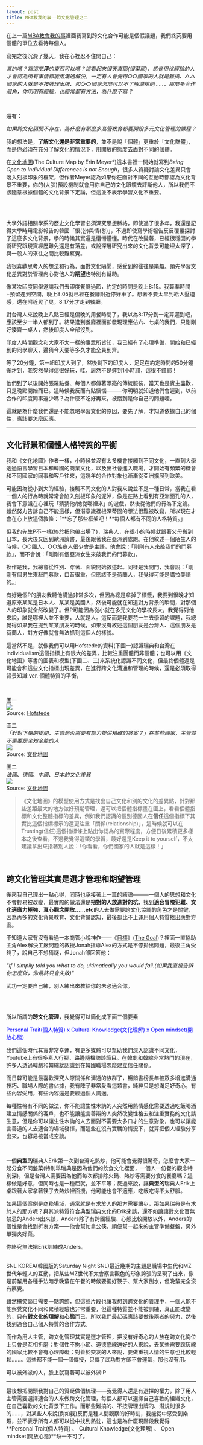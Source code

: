 ```yaml
---
layout: post
title: MBA教我的事——跨文化管理之二
---
```


在上一篇[MBA教會我的事](https://tzling.com/2023/01/01/mba-learnings-teamwork-and-no-assumptions/)裡面我寫到跨文化合作可能是個假議題，我們終究要用個體的單位去看待每個人。

寫完之後沉澱了幾天，我在心裡忍不住問自己：

*真的嗎？寫這麼**浮**的東西可以嗎？這看起來很天真耶(很菜耶)，感覺很沒經驗的人才會認為所有事情都能用溝通解決，一定有人會覺得○○國家的人就是難搞、△△國家的人就是不按牌理出牌、和◇◇國家怎麼可以不了解潛規則……，那麼多合作眉角，你明明有經驗，也經常都有方法，為什麼不寫？*

<br/>

還有：

*如果跨文化隔閡不存在，為什麼有那麼多高管教育都要開設多元文化管理的課程？*

我的想法是，**了解文化還是非常重要的**，並不是說「個體」更重於「文化群體」，而是你必須在充分了解文化的情況下，用開放的態度去面對不同的個體。

在[文化地圖](https://erinmeyer.com/books/the-culture-map/)(The Culture Map by Erin Meyer*)這本書裡一開始就寫到*Being Open to Individual Differences is not Enough*，很多人質疑討論文化差異只會落入刻板印象的框架，但作者Meyer認為如果你在面對不同的互動時都認為文化背景不重要，你的(大腦)預設機制就會用你自己的文化眼鏡去評斷他人，所以我們不該隨意根據個體的文化背景下定論，但這並不表示學習文化不重要。

<br/>
<br/>

大學外語相關學系的歷史文化學習必須深究思想脈絡，即使過了很多年，我還是記得大學時用電影報告的韓國「恨(한)與情(정)」，不過即使寫學術報告反反覆覆探討了這麼多文化背景，學的時候其實還是懵懵懂懂。時代在改變著，已經很穩固的學術研究跟現實經歷難免還是有落差，或說深層研究出來的文化背景可能埋太深了，與一般人的來往之間比較難察覺。

我很喜歡思考人的想法和行為，面對文化隔閡，感受到的往往是樂趣。預先學習文化差異對於管理內心對他人的**期望**也特別有幫助。

像某次印度同學邀請我們去印度餐廳過節，約定的時間是晚上8:15。我算準時間+預留遲到空間，晚上8:05就已經在餐廳附近停好車了。想著不要太早到給人壓迫感，還在附近晃了晃，8:17分才走到餐廳。

對台灣人來說晚上八點已經是偏晚的用餐時間了，我以為8:17分到一定算遲到吧，應該至少一半人都到了。結果進到餐廳裡面卻發現理應佔六、七桌的我們，只剛剛好湊齊一桌人，然後印度人全部沒到。

印度人時間觀念和大家不太一樣的事眾所皆知，我已經有了心理準備，開始和已經到的同學聊天，邊猜今天要等多久才能全員到齊。


等了20分鐘，第一組印度人到了，然後剩下的印度人，足足在約定時間的50分鐘後才到，我突然覺得這很好玩，哇，居然不是遲到1小時耶，這很不錯耶！

他們到了以後開始張羅點餐、每個人都傳著漂亮的傳統服裝，當天也是賓主盡歡，只是晚點開始而已。這時候我反而有點懊惱———你明明就知道他們會遲到，以前合作的印度同事還少嗎？為什麼不吃好再來，被餓到是你自己的問題哩。


這就是為什麼我們還是不能忽略學習文化的原因，要先了解，才知道依據自己的個性，應該要怎麼因應。

---

## 文化背景和個體人格特質的平衡

我和《文化地圖》作者一樣，小時候並沒有太多機會接觸到不同文化，一直到大學透過語言學習日本和韓國的商業文化，以及出社會進入職場，才開始有頻繁的機會和不同國家的同事和客戶往來，這幾年的合作對象也漸漸從亞洲擴展到歐美。

可能因為從小到大的經驗，接觸不同文化的人對我來說並不是一種日常，當我在看一個人的行為時就常常會陷入刻板印象的泥淖，像是在路上看到有亞洲面孔的人，我會下意識在心裡玩「猜猜他/她從哪裡來」的遊戲，然後從他們的行為下定論。雖然努力告訴自己不能這樣，但潛意識裡根深蒂固的想法很難被改變，所以現在才會在心上放這個教條：「**忘了那些框架吧！**每個人都有不同的人格特質。」

但我的先生P不一樣(終於把他帶出場了)，瑞典人，在很小的時候就跟著父母搬到日本，長大後又回到歐洲讀書，最後跟著我在亞洲到處跑。在他敘述一個陌生人的時候，○○國人、○○族裔人很少會是主語，他會說：「剛剛有人來敲我們的門募款」，而不會說：「剛剛有個亞洲女生來敲我們的門募款」。

換作是我，我總會從性別、穿著、面貌開始敘述起。同樣是我開門，我會說：「剛剛有個男生來敲門募款，口音很重，但應該不是荷蘭人，我覺得可能是講拉美語的。」

有好幾個P的朋友我聽他講過非常多次，但因為總是拿掉了標籤，我要到很晚才知道原來某某是日本人、某某是美國人，然後可能就在知道對方背景的瞬間，對那個人的印象就全然改變了。但P可能因為從小就在多元文化的學校長大，我覺得對他來說，誰是哪裡人並不重要，人就是人。這反而是我要花一生去學習的課題，我總覺得如果我在提到某某朋友的時候，如果沒有敘述這個朋友是台灣人、這個朋友是荷蘭人，對方好像就會無法抓到這個人的樣貌。

這當然不是，就像我們可以用Hofstede的資料(下圖一)認識瑞典和台灣在Individualism這個指標上有很大的差異，比較注重團體而非個體；也可以用《文化地圖》等書的圖表和模型(下圖二、三)來系統化認識不同文化，但最終個體還是可能會和這些文化指標出現差異，在進行跨文化溝通和管理的時候，還是必須取得背景知識 ver. 個體特質的平衡，

<br/>

圖一<br/>
![](/assets/img/hofstede.PNG)<br/>
Source: [Hofstede](https://www.hofstede-insights.com/country-comparison/sweden,taiwan/)
<br/>

圖二<br/>
*「針對下屬的提問，主管是否需要有能力提供精確的答案？」在某些國家，主管並不需要是全知全能的人*<br/>
![](/assets/img/the_culture_map.jpg)<br/>
Source: [文化地圖](https://erinmeyer.com/books/the-culture-map/)
<br/>

圖二<br/>
*法國、德國、中國、日本的文化差異*<br/>
![](/assets/img/the_culture_map2.jpg)<br/>
Source: [文化地圖](https://erinmeyer.com/books/the-culture-map/)
<br/>

> 《文化地圖》的模型使用方式是找出自己文化和別的文化的差異點，針對那些差距最大的地方做好預期管理，還可以把個體指標畫在圖上，看看個體指標和文化整體指標的差異，例如我們認識的個別德國人在**信任**這個指標下其實比這個指標標示的還更注重「關係(relationship)」，這時候就可以在Trusting(信任)這個指標條上點出你認為的實際程度，方便日後累積更多樣本之後查看，不過我覺得這類的學習，最好還是Keep it to yourself，不太建議拿出來指著別人說：「你看看，你們國家的人就是這樣！」

<br/>

## 跨文化管理其實是選才管理和期望管理


後來我自己理出一點心得，同時也承接著上一篇的結論———一個人的思想和文化不會輕易被改變，最實際的做法還是**把對的人放進對的坑**，找到**適合冒險犯難、文化適應力極強、真心觀念開放……etc**的人去做需要跨文化協調的角色才是關鍵，因為再多的文化背景教育、文化背景認知，最後都比不上運用個人特質找出應對方案。


不知道大家有沒有看過一本商管小說神作——《[目標](https://www.books.com.tw/products/0010938955?sloc=main)》([The Goal](https://www.amazon.com/Goal-Process-Ongoing-Improvement-ebook/dp/B002LHRM2O))？裡面一直協助主角Alex解決工廠問題的教授Jonah指導Alex的方式是不停拋出問題，最後主角受夠了，說自己不想猜謎，但Jonah卻回答他：

*"If I simpily told you what to do, ultimatically you would fail.(如果我直接告訴你怎麼做，你最終只會失敗)"*


武功一定要自己練，別人練出來教給你的未必適合你。

<br/>
<br/>

所以所謂的**跨文化管理**，我覺得可以簡化成下面三個要素

<span style="color:blue">
Personal Trait(個人特質) x Cultural Knowledge(文化理解) x Open mindset(開放心態)
</span>

<br/>

我們這個時代其實非常幸運，有更多媒體可以幫助我們深入認識不同文化，Youtube上有很多素人行腳、路邊隨機訪談節目。在韓劇和韓綜非常熱門的現在，許多人透過韓劇和韓綜就認識到在韓國職場怎麼建立信任關係。

而日韓可能是最喜歡深究人際關係和溝通的族群了，暢銷書榜長年被眾多增進溝通技巧、職場人際的書佔據，我有陣子非常愛看這類書，純粹只是想滿足好奇心，有些內容受用，有些內容還是要經過個人調適。

每種性格有不同的做法，你不能讓生性木訥的人突然用熱情感化需要透過吃飯喝酒建立情感關係的客戶，也不能讓能言善辯的人突然改變性格去和注重實務的文化談生意，但是你可以讓生性木訥的人去面對不需要太多口才的生意對象，也可以讓能言善道的人去適合的場域發揮，而這些在沒有實戰的情況下，就算把個人經驗分享出來，也容易被當成空談。

<br/>

一個**典型的**瑞典人Erik第一次到台灣吃熱炒，他可能會覺得很驚奇，怎麼會大家一起分食不同盤菜(特別舉瑞典是因為他們的飲食文化裡面，一個人一份餐的觀念特別深)，但是台灣人需要因為他而每次都排除火鍋、熱炒等需要分食的餐廳嗎？這樣做是好意，但同時也是一種屈就，並不平等；反過來說，讓**典型的**瑞典人Erik上桌跟著大家拿著筷子去熱炒裡面攪，他可能也會不適應，吃飯吃得不太舒服。

如果這個案例是商務場域，通常就是有求於人的那方需要讓步，那如果瑞典是有求於人的那方呢？與其派特質符合典型瑞典文化的Erik來談，還不如讓讓對文化百無禁忌的Anders出來談，Anders除了有跨國經驗、心態比較開放以外，Anders的個性是會找到折衷方案——他會幫忙拿公筷，順便幫一起來的主管準備餐盤，另外單獨夾好菜。

你終究無法把Erik訓練成Anders。

<br/>
SNL KOREA(韓國版的Saturday Night SNL)最近幾期的主題是職場中生代和MZ世代年輕人的互動，把某些MZ世代不太會察言觀色的形象誇張的呈現了出來，像是前輩用各種手法暗示晚輩在午餐的時候要擺好筷子、幫大家倒水，但晚輩完全沒有察覺。

雖然搞笑節目需要一點誇飾，但這些片段也讓我想到跨文化的管理中，一個人能不能察覺文化不同和累積經驗也非常重要，但這種特質並不能被訓練，真正能改變的，只有**對文化的理解**和**心態**而已，所以我們最起碼應該要做後兩者的努力，然後找到適合自己個人特質的合作方式。

而作為用人主管，跨文化管理其實是選才管理，把沒有好奇心的人放在跨文化崗位上只會是互相折磨；對個性不拘小節、道德底線還好的人來說，去某些需要踩灰線的國家比較不會有心理障礙；對善於交友的人來說，要做重視人情的生意也比較輕鬆……。這些都不能一個一個傳授，只傳了武功對方卻不會運氣，那也沒有用。


可以被外派的人，臉上就寫著可以被外派:P

---

最後想把開頭我對自己的質疑做個梳理——我覺得人還是有選擇的權力，除了用人主管需要選擇適合的人來做跨文化管理，每個人都可以選擇自己喜歡的組織文化，在自己喜歡的文化背景下工作。而那些難搞的、不按牌理出牌的、潛規則很多的……，對某些人來說(例如我)反而是種人間觀察的好時刻，我能從中感受到樂趣，並不表示所有人都可以從中找到熱忱，這也是為什麼現階段我覺得**Personal Trait(個人特質) 、 Cultural Knowledge(文化理解) 、 Open mindset(開放心態)**缺一不可了。




<br/>




